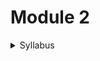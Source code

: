 # Module 2
<details>
  <summary>Syllabus</summary>
  <h3>Java 8 features</h3>
    <ol>
      <li>Intro to Functional programming</li>
      <li>lambda expressions</li>
      <li>Functional interfaces</li>
      <li>Method references</li>
      <li>Optional Class</li>
      <li>Streams API</li>
      <li>Data & Time API</li>
      <li>Callable & Future Interfaces</li>
      <li>Completable Future & Completion Stage</li>
    </ol>
  
  <h3>Brief intro Java 9-17 features</h3>
    <ol>
      <li>Private methods in interface</li>
      <li>Collectors API & Immutable Collections</li>
      <li>Var keyword</li>
      <li>File APIs</li>
      <li>Switch expressions</li>
      <li>Text blocks</li>
      <li>Records</li>
    </ol>
 
  
</details>